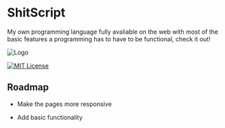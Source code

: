 
# ShitScript

My own programming language fully avaliable on the web with most of the basic features a programming has to have to be functional, check it out!

![Logo](https://dev-to-uploads.s3.amazonaws.com/uploads/articles/th5xamgrr6se0x5ro4g6.png)


[![MIT License](https://img.shields.io/badge/License-MIT-yellow.svg)](https://choosealicense.com/licenses/mit/)


## Roadmap

- Make the pages more responsive

- Add basic functionality
